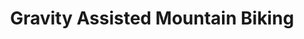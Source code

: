 ---
title: "Gravity Assisted Mountain Biking"
url: /la-paz/gravity-assisted-mountain-biking/
shop: agencia de viajes
---